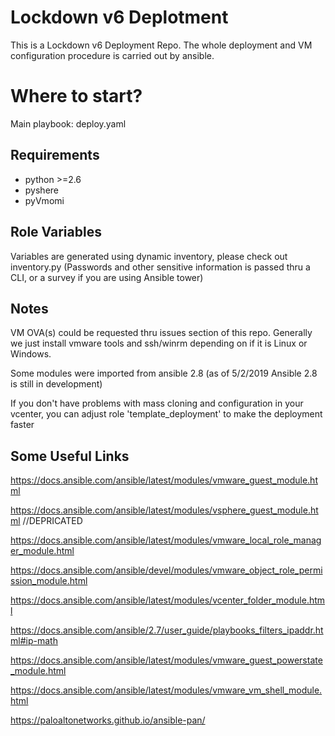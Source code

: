 Lockdown v6 Deplotment
=========
This is a Lockdown v6 Deployment Repo. The whole deployment and VM configuration procedure is carried out by ansible.

Where to start?
=========
Main playbook: deploy.yaml

Requirements
------------
- python >=2.6
- pyshere
- pyVmomi

Role Variables
--------------
Variables are generated using dynamic inventory, please check out inventory.py
(Passwords and other sensitive information is passed thru a CLI, or a survey if you are using Ansible tower)

Notes
--------------
VM OVA(s) could be requested thru issues section of this repo. Generally we just install vmware tools and ssh/winrm depending on if it is Linux or Windows.

Some modules were imported from ansible 2.8 (as of 5/2/2019 Ansible 2.8 is still in development)

If you don't have problems with mass cloning and configuration in your vcenter, you can adjust role 'template_deployment' to make the deployment faster

Some Useful Links
------------------
https://docs.ansible.com/ansible/latest/modules/vmware_guest_module.html

https://docs.ansible.com/ansible/latest/modules/vsphere_guest_module.html //DEPRICATED

https://docs.ansible.com/ansible/latest/modules/vmware_local_role_manager_module.html

https://docs.ansible.com/ansible/devel/modules/vmware_object_role_permission_module.html

https://docs.ansible.com/ansible/latest/modules/vcenter_folder_module.html

https://docs.ansible.com/ansible/2.7/user_guide/playbooks_filters_ipaddr.html#ip-math

https://docs.ansible.com/ansible/latest/modules/vmware_guest_powerstate_module.html

https://docs.ansible.com/ansible/latest/modules/vmware_vm_shell_module.html

https://paloaltonetworks.github.io/ansible-pan/
